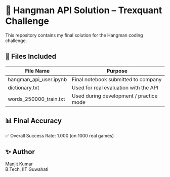 # 🧠 Hangman API Solution – Trexquant Challenge

This repository contains my final solution for the Hangman coding challenge.

## 📄 Files Included
| File Name                | Purpose                                        |
|--------------------------|------------------------------------------------|
| hangman_api_user.ipynb   | Final notebook submitted to company            |
| dictionary.txt           | Used for real evaluation with the API         |
| words_250000_train.txt   | Used during development / practice mode       |

## 📊 Final Accuracy
✅ Overall Success Rate: 1.000 (on 1000 real games)

## ✨ Author
Manjit Kumar  
B.Tech, IIT Guwahati
